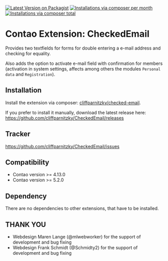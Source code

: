 [![Latest Version on Packagist](http://img.shields.io/packagist/v/cliffparnitzky/checked-email.svg?style=flat)](https://packagist.org/packages/cliffparnitzky/checked-email)
[![Installations via composer per month](http://img.shields.io/packagist/dm/cliffparnitzky/checked-email.svg?style=flat)](https://packagist.org/packages/cliffparnitzky/checked-email)
[![Installations via composer total](http://img.shields.io/packagist/dt/cliffparnitzky/checked-email.svg?style=flat)](https://packagist.org/packages/cliffparnitzky/checked-email)

Contao Extension: CheckedEmail
==============================

Provides two textfields for forms for double entering a e-mail address and checking for equality.

Also adds the option to activate e-mail field with confirmation for members (activation in system settings, affects among others the modules `Personal data` and `Registration`).


Installation
------------

Install the extension via composer: [cliffparnitzky/checked-email](https://packagist.org/packages/cliffparnitzky/checked-email).

If you prefer to install it manually, download the latest release here: https://github.com/cliffparnitzky/CheckedEmail/releases


Tracker
-------

https://github.com/cliffparnitzky/CheckedEmail/issues


Compatibility
-------------

- Contao version >= 4.13.0
- Contao version >= 5.2.0


Dependency
----------

There are no dependencies to other extensions, that have to be installed.


THANK YOU
---------

- Webdesign Maren Lange (@mlwebworker) for the support of development and bug fixing
- Webdesign Frank Schmidt (@Schmidty2) for the support of development and bug fixing